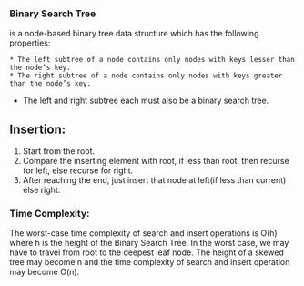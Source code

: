 ### Binary Search Tree 
is a node-based binary tree data structure which has the following properties:

    * The left subtree of a node contains only nodes with keys lesser than the node’s key.
    * The right subtree of a node contains only nodes with keys greater than the node’s key.
   *  The left and right subtree each must also be a binary search tree.

## Insertion: 
1. Start from the root. 
2. Compare the inserting element with root, if less than root, then recurse for left, else recurse for right. 
3. After reaching the end, just insert that node at left(if less than current) else right. 


### Time Complexity: 
The worst-case time complexity of search and insert operations is O(h) where h is the height of the Binary Search Tree. In the worst case, we may have to travel from root to the deepest leaf node. The height of a skewed tree may become n and the time complexity of search and insert operation may become O(n). 